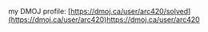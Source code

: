 my DMOJ profile: [https://dmoj.ca/user/arc420/solved](https://dmoj.ca/user/arc420)https://dmoj.ca/user/arc420
